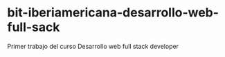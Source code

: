 # bit-iberiamericana-desarrollo-web-full-sack
Primer trabajo del curso Desarrollo web full stack developer

